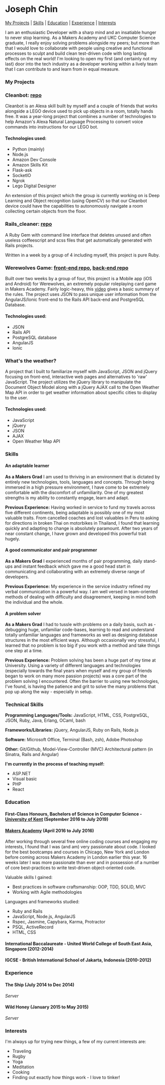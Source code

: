 # Joseph Chin

[My Projects](#my-projects) | [Skills](#skills) | [Education](#education) | [Experience](#experience) | [Interests](#interests)

I am an enthusiastic Developer with a sharp mind and an insatiable hunger to never stop learning. As a Makers Academy and UKC Computer Science graduate, I really enjoy solving problems alongside my peers; but more than that I would love to collaborate with people using creative and functional processes to sculpt and build clean test-driven code with long lasting effects on the real world! I'm looking to open my first (and certainly not my last) door into the tech industry as a developer working within a lively team that I can contribute to and learn from in equal measure.


### My Projects

### Cleanbot: [repo](https://github.com/oyDogan/Cleanbot)

Cleanbot is an Alexa skill built by myself and a couple of friends that works alongside a LEGO device used to pick up objects in a room, totally hands free. It was a year-long project that combines a number of technologies to help Amazon's Alexa Natural Language Processing to convert voice commands into instructions for our LEGO bot.

#### Technologies used:
* Python (mainly)
* Node.js
* Amazon Dev Console
* Amazon Skills Kit
* Flask-ask
* SocketIO
* Ngrok
* Lego Digital Designer

An extension of this project which the group is currently working on is Deep Learning and Object recognition (using OpenCV) so that our Cleanbot device could have the capabilities to autonomously navigate a room collecting certain objects from the floor.

### Rails_cleaner: [repo](https://github.com/josephchin19293/rails_cleaner)

A Ruby Gem with command line interface that deletes unused and often useless coffeescript and scss files that get automatically generated with Rails projects.

Written in a week by a group of 4 including myself, this project is pure Ruby.

### Werewolves Game: [front-end repo](https://github.com/harrywynnwill/werewolves_frontend), [back-end repo](https://github.com/elibar-uk/werewolves_backend)

Built over two weeks by a group of four, this project is a Mobile app (iOS and Android) for Werewolves, an extremely popular roleplaying card game in Makers Academy. Fairly logic-heavy, this [video](https://vimeo.com/101331825) gives a basic summary of the rules. The project uses JSON to pass unique user information from the AngularJS/Ionic front-end to the Rails API back-end and PostgreSQL Database.

#### Technologies used:
* JSON
* Rails API
* PostgreSQL database
* AngularJS
* Ionic

### What's the weather?

A project that I built to familiarize myself with JavaScript, JSON and jQuery focusing on front-end, interactive web pages and alternatives to 'raw' JavaScript. The project utilizes the jQuery library to manipulate the Document Object Model along with a jQuery AJAX call to the Open Weather Map API in order to get weather information about specific cities to display to the user.

#### Technologies used:
* JavaScript
* jQuery
* JSON
* AJAX
* Open Weather Map API


### Skills

#### An adaptable learner

**As a Makers Grad**
I am used to thriving in an environment that is dictated by entirely new technologies, tools, languages and concepts. Through being immersed in a high pressure environment, I have come to be extremely comfortable with the discomfort of unfamiliarity. One of my greatest strengths is my ability to constantly engage, learn and adapt.

**Previous Experience:**
Having worked in service to fund my travels across five different continents, being adaptable is possibly one of my most valuable traits. From cancelled coaches and lost valuables in Peru to asking for directions in broken Thai on motorbikes in Thailand, I found that learning quickly and adapting to change is absolutely paramount. After two years of near constant change, I have grown and developed this powerful trait hugely.

#### A good communicator and pair programmer

**As a Makers Grad** I experienced months of pair programming, daily stand-ups and instant feedback which gave me a good head start in communicating and collaborating with an extremely diverse range of developers.

**Previous Experience:** My experience in the service industry refined my verbal communication in a powerful way. I am well versed in team-oriented methods of dealing with difficulty and disagreement, keeping in mind both the individual and the whole.

#### A problem solver

**As a Makers Grad** I had to tussle with problems on a daily basis, such as - debugging huge, unfamiliar code-bases, learning to read and understand totally unfamiliar languages and frameworks as well as designing database structures in the most efficient ways. Although occasionally very stressful, I learned that no problem is too big if you work with a method and take things one step at a time.

**Previous Experience:** Problem solving has been a huge part of my time at University. Using a variety of different languages and technologies (especially towards the final years when myself and my group of friends began to work on many more passion projects) was a core part of the problem solving I encountered. Often the barrier to using new technologies, I've found, is having the patience and grit to solve the many problems that pop up along the way - especially in setup.

### Technical Skills

**Programming Languages/Tools:** JavaScript, HTML, CSS, PostgreSQL, JSON, Ruby, Java, Erlang, OCaml, bash

**Frameworks/Libraries:** jQuery, AngularJS, Ruby on Rails, Node.js

**Software:** Microsoft Office, Terminal (Bash, zsh), Adobe Photoshop

**Other:** Git/Github, Model-View-Controller (MVC) Architectural pattern (in Sinatra, Rails and Angular)

**I'm currently in the process of teaching myself:**
* ASP.NET
* Visual basic
* PHP
* React

### Education

#### First-Class Honours, Bachelors of Science in Computer Science - [University of Kent](https://www.kent.ac.uk/) (September 2016 to July 2019)

#### [Makers Academy](http://www.makersacademy.com) (April 2016 to July 2016)

After working through several free online coding courses and engaging my interests, I found that I was (and am) very passionate about code. I looked for the best bootcamps and courses in Chicago, New York and London before coming across Makers Academy in London earlier this year. 16 weeks later I was more passionate than ever and in possession of a number of core best-practices to write test-driven object-oriented code.

Valuable skills I gained:
* Best practices in software craftsmanship: OOP, TDD, SOLID, MVC
* Working with Agile methodologies

Languages and frameworks studied:
* Ruby and Rails
* JavaScript, Node.js, AngularJS
* Rspec, Jasmine, Capybara, Karma, Protractor
* PSQL, ActiveRecord
* HTML, CSS

#### International Baccalaureate - United World College of South East Asia, Singapore (2012-2014)

#### IGCSE - British International School of Jakarta, Indonesia (2010-2012)

### Experience

#### The Ship (July 2014 to Dec 2014)
_Server_

#### Wild Honey (January 2015 to May 2015)
_Server_

### Interests

I'm always up for trying new things, a few of my current interests are:

* Traveling
* Rugby
* Yoga
* Meditation
* Cooking
* Finding out exactly how things work - I love to tinker!

